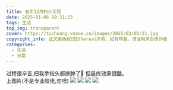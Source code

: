 ```yaml
---
title: 去年12月的小工程
date: 2025-01-06 19:31:23
tags: 生活
top_img: transparent
cover: https://tuchuang.voooe.cn/images/2025/03/03/31.jpg
copyright_info: 此文章版权归Ethereal所有，如有转载，请注明来自原作者
categories:
  - 生活
  - 日常
---
```

过程很辛苦,把我手指头都拼肿了🥲
但最终效果很酷。<br>
上图片(不是专业胶佬,勿喷)
![](https://tuchuang.voooe.cn/images/2025/01/06/4703e53a451f9a1df1ef67e99a06a5f.jpg)
![](https://tuchuang.voooe.cn/images/2025/01/06/8f1b2ae79a0d711d3b1ff896afc0542.jpg)
![](https://tuchuang.voooe.cn/images/2025/01/06/4ddc21e0a4610bb688f610b74ab7457.jpg)
![](https://tuchuang.voooe.cn/images/2025/01/06/2962970877924305dd969b55e2b4284.jpg)








